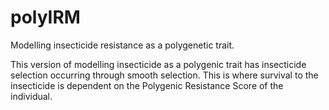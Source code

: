 # polyIRM
Modelling insecticide resistance as a polygenetic trait.

This version of modelling insecticide as a polygenic trait has insecticide selection occurring through smooth selection. This is where survival to the insecticide is dependent on the Polygenic Resistance Score of the individual.
